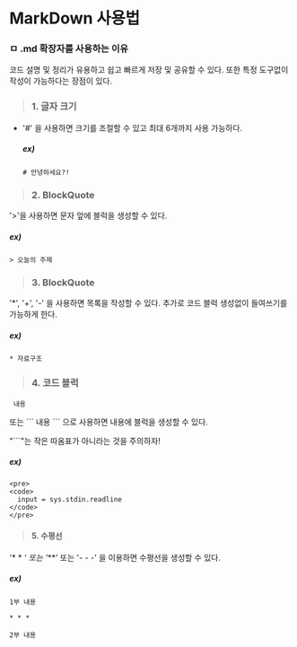 # MarkDown 사용법
### ㅁ .md 확장자를 사용하는 이유
코드 설명 및 정리가 유용하고 쉽고 빠르게 저장 및 공유할 수 있다.
또한 특정 도구없이 작성이 가능하다는 장점이 있다.
    
    
> ### 1. 글자 크기
* '#' 을 사용하면 크기를 조절할 수 있고 최대 6개까지 사용 가능하다.
    ##### ex)
    ```
    # 안녕하세요?!
    ```

> ### 2. BlockQuote
'>'을 사용하면 문자 앞에 블럭을 생성할 수 있다.
##### ex)
```
> 오늘의 주제
```

> ### 3. BlockQuote
'*', '+', '-' 을 사용하면 목록을 작성할 수 있다.
추가로 코드 블럭 생성없이 들여쓰기를 가능하게 한다.
##### ex)
```
* 자료구조
```

> ### 4. 코드 블럭
<pre><code> 내용 </code></pre> 또는 ``` 내용 ``` 으로 사용하면 내용에 블럭을 생성할 수 있다.
"```"는 작은 따옴표가 아니라는 것을 주의하자!
##### ex)
```
<pre>
<code>
  input = sys.stdin.readline
</code>
</pre>
```

> #### 5. 수평선
'* * *' 또는 '***' 또는 '- - -' 을 이용하면 수평선을 생성할 수 있다.
##### ex)
```
1부 내용

* * *

2부 내용
```


